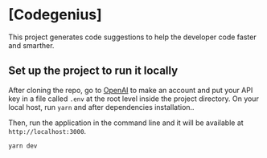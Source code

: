 # [Codegenius]

This project generates code suggestions to help the developer code faster and smarther.

## Set up the project to run it locally

After cloning the repo, go to [OpenAI](https://beta.openai.com/account/api-keys) to make an account and put your API key in a file called `.env` at the root level inside the project directory. On your local host, run `yarn` and after dependencies installation..

Then, run the application in the command line and it will be available at `http://localhost:3000`.

```bash
yarn dev
```
